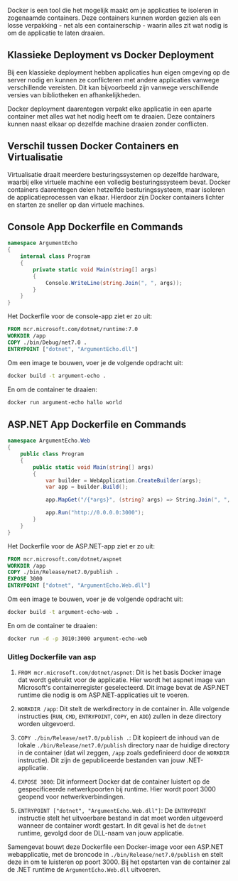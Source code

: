 Docker is een tool die het mogelijk maakt om je applicaties te isoleren in zogenaamde containers. Deze containers kunnen worden gezien als een losse verpakking - net als een containerschip - waarin alles zit wat nodig is om de applicatie te laten draaien. 

## Klassieke Deployment vs Docker Deployment

Bij een klassieke deployment hebben applicaties hun eigen omgeving op de server nodig en kunnen ze conflicteren met andere applicaties vanwege verschillende vereisten. Dit kan bijvoorbeeld zijn vanwege verschillende versies van bibliotheken en afhankelijkheden. 

Docker deployment daarentegen verpakt elke applicatie in een aparte container met alles wat het nodig heeft om te draaien. Deze containers kunnen naast elkaar op dezelfde machine draaien zonder conflicten.

## Verschil tussen Docker Containers en Virtualisatie

Virtualisatie draait meerdere besturingssystemen op dezelfde hardware, waarbij elke virtuele machine een volledig besturingssysteem bevat. Docker containers daarentegen delen hetzelfde besturingssysteem, maar isoleren de applicatieprocessen van elkaar. Hierdoor zijn Docker containers lichter en starten ze sneller op dan virtuele machines.

## Console App Dockerfile en Commands
```c#
namespace ArgumentEcho
{
    internal class Program
    {
        private static void Main(string[] args)
        {
            Console.WriteLine(string.Join(", ", args));
        }
    }
}
```
Het Dockerfile voor de console-app ziet er zo uit:
```dockerfile
FROM mcr.microsoft.com/dotnet/runtime:7.0 
WORKDIR /app
COPY ./bin/Debug/net7.0 .
ENTRYPOINT ["dotnet", "ArgumentEcho.dll"]
```
Om een image te bouwen, voer je de volgende opdracht uit:
```bash
docker build -t argument-echo .
```
En om de container te draaien:
```bash
docker run argument-echo hallo world
```
## ASP.NET App Dockerfile en Commands
```c#
namespace ArgumentEcho.Web
{
    public class Program
    {
        public static void Main(string[] args)
        {
            var builder = WebApplication.CreateBuilder(args);
            var app = builder.Build();

            app.MapGet("/{*args}", (string? args) => String.Join(", ", (args ?? "").Split('/')));

            app.Run("http://0.0.0.0:3000");
        }
    }
}
```
Het Dockerfile voor de ASP.NET-app ziet er zo uit:
```dockerfile
FROM mcr.microsoft.com/dotnet/aspnet
WORKDIR /app
COPY ./bin/Release/net7.0/publish .
EXPOSE 3000
ENTRYPOINT ["dotnet", "ArgumentEcho.Web.dll"]
```
Om een image te bouwen, voer je de volgende opdracht uit:
```bash
docker build -t argument-echo-web .
```
En om de container te draaien:
```bash
docker run -d -p 3010:3000 argument-echo-web
```

### Uitleg Dockerfile van asp

1. `FROM mcr.microsoft.com/dotnet/aspnet`: Dit is het basis Docker image dat wordt gebruikt voor de applicatie. Hier wordt het aspnet image van Microsoft's containerregister geselecteerd. Dit image bevat de ASP.NET runtime die nodig is om ASP.NET-applicaties uit te voeren.

2. `WORKDIR /app`: Dit stelt de werkdirectory in de container in. Alle volgende instructies (`RUN`, `CMD`, `ENTRYPOINT`, `COPY`, en `ADD`) zullen in deze directory worden uitgevoerd.

3. `COPY ./bin/Release/net7.0/publish .`: Dit kopieert de inhoud van de lokale `./bin/Release/net7.0/publish` directory naar de huidige directory in de container (dat wil zeggen, `/app` zoals gedefinieerd door de `WORKDIR` instructie). Dit zijn de gepubliceerde bestanden van jouw .NET-applicatie.

4. `EXPOSE 3000`: Dit informeert Docker dat de container luistert op de gespecificeerde netwerkpoorten bij runtime. Hier wordt poort 3000 geopend voor netwerkverbindingen.

5. `ENTRYPOINT ["dotnet", "ArgumentEcho.Web.dll"]`: De `ENTRYPOINT` instructie stelt het uitvoerbare bestand in dat moet worden uitgevoerd wanneer de container wordt gestart. In dit geval is het de `dotnet` runtime, gevolgd door de DLL-naam van jouw applicatie. 

Samengevat bouwt deze Dockerfile een Docker-image voor een ASP.NET webapplicatie, met de broncode in `./bin/Release/net7.0/publish` en stelt deze in om te luisteren op poort 3000. Bij het opstarten van de container zal de .NET runtime de `ArgumentEcho.Web.dll` uitvoeren.
